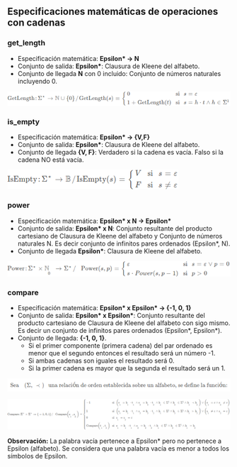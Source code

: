 ## Especificaciones matemáticas de operaciones con cadenas

### get_length

- Especificación matemática: **Epsilon\* -> N**
- Conjunto de salida: **Epsilon\***: Clausura de Kleene del alfabeto.
- Conjunto de llegada **N** con 0 incluido: Conjunto de números naturales incluyendo 0.

![GetLength](GetLength.png)


### is_empty

- Especificación matemática: **Epsilon\* -> \{V,F\}**
- Conjunto de salida: **Epsilon\***: Clausura de Kleene del alfabeto.
- Conjunto de llegada **{V, F}**: Verdadero si la cadena es vacía. Falso si la cadena NO está vacía.

![IsEmpty](IsEmpty.png)

### power

- Especificación matemática: **Epsilon\* x N -> Epsilon\***
- Conjunto de salida: **Epsilon\* x N**: Conjunto resultante del producto cartesiano de Clausura de Kleene del alfabeto y Conjunto de números naturales N. Es decir conjunto de infinitos pares ordenados (Epsilon\*, N).
- Conjunto de llegada **Epsilon\***: Clausura de Kleene del alfabeto.

![Power](Power.png)

### compare

- Especificación matemática: **Epsilon\* x Epsilon\* -> {-1, 0, 1}**
- Conjunto de salida: **Epsilon\* x Epsilon\***: Conjunto resultante del producto cartesiano de Clausura de Kleene del alfabeto con sigo mismo. Es decir un conjunto de infinitos pares ordenados (Epsilon\*, Epsilon\*).
- Conjunto de llegada: **{-1, 0, 1}**.
	- Si el primer componente (primera cadena) del par ordenado es menor que el segundo entonces el resultado será un número -1.
	- Si ambas cadenas son iguales el resultado será 0.
	- Si la primer cadena es mayor que la segunda el resultado será un 1.
 
![Compare](Compare1.png)

![Compare](Compare2.png)

**Observación:** La palabra vacía pertenece a Epsilon\* pero no pertenece a Epsilon (alfabeto). Se considera que una palabra vacía es menor a todos los símbolos de Epsilon.